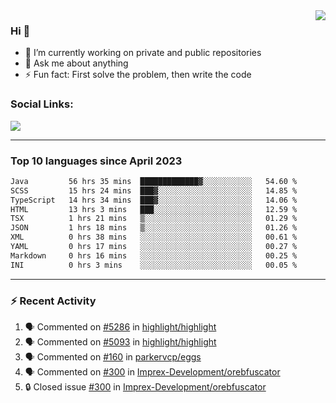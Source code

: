 <!--
<a href="https://wuffy.eu">
  <img align="right" src="https://github.com/ngloader/ngloader/blob/devcard/devcard.png" height="410" width="300" alt="NgLoader's Dev Card"/>
</a>
-->

<a href="https://wuffy.eu">
  <img align="right" src="https://github-readme-stats.vercel.app/api?username=ngloader&count_private=true&include_all_commits=true&show_icons=true&theme=dracula" />
</a>

### Hi 👋
- 🔭 I’m currently working on private and public repositories
- 💬 Ask me about anything
- ⚡ Fun fact: First solve the problem, then write the code

### Social Links:
<a href="https://discord.gg/jUtRU5Q">
  <img src="https://dcbadge.vercel.app/api/shield/128286216708685824?style=flat&theme=clean&compact=true" />
</a>

<!--
---

<div>
  <img src="https://github-readme-stats.vercel.app/api/wakatime?username=NgLoader&api_domain=wakapi.wuffy.dev&bg_color=282a36&title_color=ff6e96&icon_color=2F855A&text_color=ffffff&custom_title=Week%20Stats&layout=compact" />
</div>

---

<div>
  <img height="170" align="left" src="https://github-readme-stats.vercel.app/api?username=ngloader&count_private=true&include_all_commits=true&show_icons=true&theme=dracula" />
  <img src="https://github-readme-stats.vercel.app/api/top-langs/?username=ngloader&layout=compact&theme=dracula" />
</div>

---

<a href="https://github.com/ryo-ma/github-profile-trophy">
  <img width=800 src="https://github-profile-trophy.vercel.app/?username=ngloader&column=8&theme=dracula&no-frame=true"/>
</a>
-->

---

### Top 10 languages since April 2023

<!--START_SECTION:waka-->

```txt
Java         56 hrs 35 mins  █████████████▓░░░░░░░░░░░   54.60 %
SCSS         15 hrs 24 mins  ███▓░░░░░░░░░░░░░░░░░░░░░   14.85 %
TypeScript   14 hrs 34 mins  ███▓░░░░░░░░░░░░░░░░░░░░░   14.06 %
HTML         13 hrs 3 mins   ███░░░░░░░░░░░░░░░░░░░░░░   12.59 %
TSX          1 hrs 21 mins   ▒░░░░░░░░░░░░░░░░░░░░░░░░   01.29 %
JSON         1 hrs 18 mins   ▒░░░░░░░░░░░░░░░░░░░░░░░░   01.26 %
XML          0 hrs 38 mins   ░░░░░░░░░░░░░░░░░░░░░░░░░   00.61 %
YAML         0 hrs 17 mins   ░░░░░░░░░░░░░░░░░░░░░░░░░   00.27 %
Markdown     0 hrs 16 mins   ░░░░░░░░░░░░░░░░░░░░░░░░░   00.25 %
INI          0 hrs 3 mins    ░░░░░░░░░░░░░░░░░░░░░░░░░   00.05 %
```

<!--END_SECTION:waka-->

---

### :zap: Recent Activity
<!--START_SECTION:activity-->
1. 🗣 Commented on [#5286](https://github.com/highlight/highlight/pull/5286#issuecomment-1670302065) in [highlight/highlight](https://github.com/highlight/highlight)
2. 🗣 Commented on [#5093](https://github.com/highlight/highlight/pull/5093#issuecomment-1670293121) in [highlight/highlight](https://github.com/highlight/highlight)
3. 🗣 Commented on [#160](https://github.com/parkervcp/eggs/issues/160#issuecomment-1664349963) in [parkervcp/eggs](https://github.com/parkervcp/eggs)
4. 🗣 Commented on [#300](https://github.com/Imprex-Development/orebfuscator/issues/300#issuecomment-1660822720) in [Imprex-Development/orebfuscator](https://github.com/Imprex-Development/orebfuscator)
5. 🔒 Closed issue [#300](https://github.com/Imprex-Development/orebfuscator/issues/300) in [Imprex-Development/orebfuscator](https://github.com/Imprex-Development/orebfuscator)
<!--END_SECTION:activity-->
